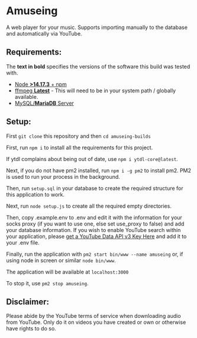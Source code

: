 # Amuseing
A web player for your music. Supports importing manually to the database and automatically via YouTube.


## Requirements:

The **text in bold** specifies the versions of the software this build was tested with.

- [Node **>14.17.3** + npm](https://nodejs.org/en/)
- [ffmpeg **Latest**](https://ffmpeg.org/download.html) - This will need to be in your system path / globally available.
- [MySQL/**MariaDB** Server](https://mariadb.org/)

## Setup:

First `git clone` this repository and then `cd amuseing-builds`

First, run `npm i` to install all the requirements for this project.

If ytdl complains about being out of date, use `npm i ytdl-core@latest`.

Next, if you do not have pm2 installed, run `npm i -g pm2` to install pm2. PM2 is used to run your process in the background.

Then, run `setup.sql` in your database to create the required structure for this application to work.

Next, run `node setup.js` to create all the required empty directories.

Then, copy .example.env to .env and edit it with the information for your socks proxy (if you want to use one, else set use_proxy to false) and add your database information. If you wish to enable YouTube search within your application, please [get a YouTube Data API v3 Key Here](https://developers.google.com/youtube/v3/getting-started) and add it to your .env file.

Finally, run the application with `pm2 start bin/www --name amuseing` or, if using node in screen or similar `node bin/www`.

The application will be available at `localhost:3000`

To stop it, use `pm2 stop amuseing`.

## Disclaimer:

Please abide by the YouTube terms of service when downloading audio from YouTube. Only do it on videos you have created or own or otherwise have rights to do so.